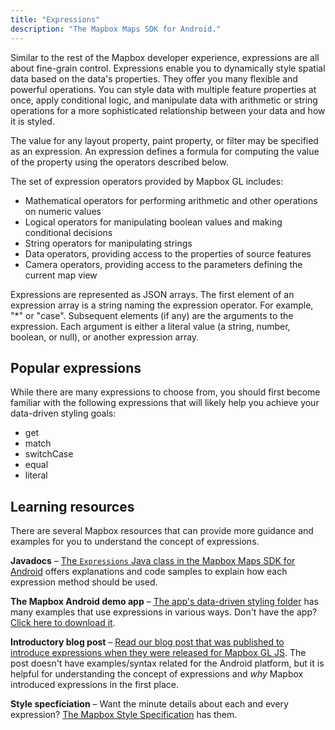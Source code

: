 ```yaml
---
title: "Expressions"
description: "The Mapbox Maps SDK for Android."
---
```


Similar to the rest of the Mapbox developer experience, expressions are all about fine-grain control. Expressions enable you to dynamically style spatial data based on the data's properties. They offer you many flexible and powerful operations. You can style data with multiple feature properties at once, apply conditional logic, and manipulate data with arithmetic or string operations for a more sophisticated relationship between your data and how it is styled.

The value for any layout property, paint property, or filter may be specified as an expression. An expression defines a formula for computing the value of the property using the operators described below. 

The set of expression operators provided by Mapbox GL includes:

- Mathematical operators for performing arithmetic and other operations on numeric values
- Logical operators for manipulating boolean values and making conditional decisions
- String operators for manipulating strings
- Data operators, providing access to the properties of source features
- Camera operators, providing access to the parameters defining the current map view

Expressions are represented as JSON arrays. The first element of an expression array is a string naming the expression operator. For example, "*" or "case". Subsequent elements (if any) are the arguments to the expression. Each argument is either a literal value (a string, number, boolean, or null), or another expression array.

## Popular expressions

While there are many expressions to choose from, you should first become familiar with the following expressions that will likely help you achieve your data-driven styling goals:

- ​​get
- match
- switchCase
- equal
- ​​literal

## Learning resources 

There are several Mapbox resources that can provide more guidance and examples for you to understand the concept of expressions.

**Javadocs** – [The `Expressions` Java class in the Mapbox Maps SDK for Android](https://github.com/mapbox/mapbox-gl-native/blob/master/platform/android/MapboxGLAndroidSDK/src/main/java/com/mapbox/mapboxsdk/style/expressions/Expression.java) offers explanations and code samples to explain how each expression method should be used.

**The Mapbox Android demo app** – [The app's data-driven styling folder](https://github.com/mapbox/mapbox-android-demo/tree/master/MapboxAndroidDemo/src/main/java/com/mapbox/mapboxandroiddemo/examples/dds) has many examples that use expressions in various ways. Don't have the app? [Click here to download it](https://play.google.com/store/apps/details?id=com.mapbox.mapboxandroiddemo&hl=en).


**Introductory blog post** – [Read our blog post that was published to introduce expressions when they were released for Mapbox GL JS](https://blog.mapbox.com/announcing-expressions-in-gl-js-a72b55d0a6af). The post doesn't have examples/syntax related for the Android platform, but it is helpful for understanding the concept of expressions and _why_ Mapbox introduced expressions in the first place.

**Style specficiation** – Want the minute details about each and every expression? [The Mapbox Style Specification](https://www.mapbox.com/mapbox-gl-js/style-spec/#expressions) has them.